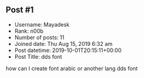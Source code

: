 ## Post #1
- Username: Mayadesk
- Rank: n00b
- Number of posts: 11
- Joined date: Thu Aug 15, 2019 6:32 am
- Post datetime: 2019-10-01T20:15:11+00:00
- Post Title: dds font

how can I create font arabic or another lang dds font
